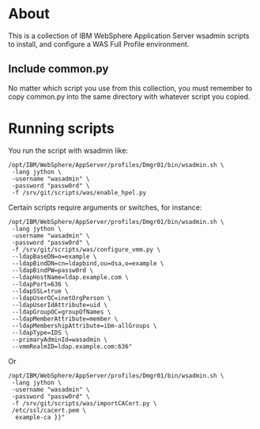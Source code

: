 # About

This is a collection of IBM WebSphere Application Server wsadmin scripts to install, and configure a WAS Full Profile environment.

## Include common.py

No matter which script you use from this collection, you must remember to copy common.py into the same directory with whatever script you copied.

# Running scripts

You run the script with wsadmin like:

```
/opt/IBM/WebSphere/AppServer/profiles/Dmgr01/bin/wsadmin.sh \
 -lang jython \
 -username "wasadmin" \
 -password "passw0rd" \
 -f /srv/git/scripts/was/enable_hpel.py
```

Certain scripts require arguments or switches, for instance:

```
/opt/IBM/WebSphere/AppServer/profiles/Dmgr01/bin/wsadmin.sh \
 -lang jython \
 -username "wasadmin" \
 -password "passw0rd" \
 -f /srv/git/scripts/was/configure_vmm.py \
 --ldapBaseDN=o=example \
 --ldapBindDN=cn=ldapbind,ou=dsa,o=example \
 --ldapBindPW=passw0rd \
 --ldapHostName=ldap.example.com \
 --ldapPort=636 \
 --ldapSSL=true \
 --ldapUserOC=inetOrgPerson \
 --ldapUserIdAttribute=uid \
 --ldapGroupOC=groupOfNames \
 --ldapMemberAttribute=member \
 --ldapMembershipAttribute=ibm-allGroups \
 --ldapType=IDS \
 --primaryAdminId=wasadmin \
 --vmmRealmID=ldap.example.com:636"
```

Or

```
/opt/IBM/WebSphere/AppServer/profiles/Dmgr01/bin/wsadmin.sh \
 -lang jython \
 -username "wasadmin" \
 -password "passw0rd" \
 -f /srv/git/scripts/was/importCACert.py \
 /etc/ssl/cacert.pem \
  example-ca }}"
```
